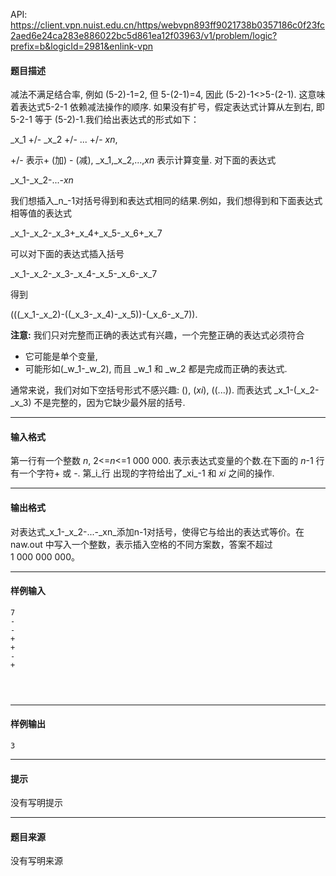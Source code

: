 API: https://client.vpn.nuist.edu.cn/https/webvpn893ff9021738b0357186c0f23fc2aed6e24ca283e886022bc5d861ea12f03963/v1/problem/logic?prefix=b&logicId=2981&enlink-vpn

#### 题目描述

减法不满足结合率, 例如 (5-2)-1=2, 但 5-(2-1)=4, 因此 (5-2)-1<>5-(2-1). 这意味着表达式5-2-1 依赖减法操作的顺序. 如果没有扩号，假定表达式计算从左到右, 即5-2-1 等于 (5-2)-1.我们给出表达式的形式如下：

_x_1 +/- _x_2 +/- ... +/- _xn_,

+/- 表示+ (加) - (减), _x_1,_x_2,...,_xn_ 表示计算变量. 对下面的表达式

_x_1\-_x_2\-...-_xn_

我们想插入_n_\-1对括号得到和表达式相同的结果.例如，我们想得到和下面表达式相等值的表达式

_x_1\-_x_2\-_x_3+_x_4+_x_5\-_x_6+_x_7

可以对下面的表达式插入括号

_x_1\-_x_2\-_x_3\-_x_4\-_x_5\-_x_6\-_x_7

得到

(((_x_1\-_x_2)-((_x_3\-_x_4)-_x_5))-(_x_6\-_x_7)).

**注意:** 我们只对完整而正确的表达式有兴趣，一个完整正确的表达式必须符合

*   它可能是单个变量,
*   可能形如(_w_1\-_w_2), 而且 _w_1 和 _w_2 都是完成而正确的表达式.

通常来说，我们对如下空括号形式不感兴趣: (), (_xi_), ((...)). 而表达式 _x_1\-(_x_2\-_x_3) 不是完整的，因为它缺少最外层的括号.

---

#### 输入格式

第一行有一个整数 _n_, 2<=_n_<=1 000 000. 表示表达式变量的个数.在下面的 _n_\-1 行有一个字符+ 或 \-. 第_i_行 出现的字符给出了_xi_\-1 和 _xi_ 之间的操作.

---

#### 输出格式

对表达式_x_1\-_x_2\-...-_xn_添加n-1对括号，使得它与给出的表达式等价。在naw.out 中写入一个整数，表示插入空格的不同方案数，答案不超过1 000 000 000。

---

#### 样例输入
```
7
-
-
+
+
-
+


 

```

---

#### 样例输出
```
3

```

---

#### 提示

没有写明提示

---

#### 题目来源

没有写明来源